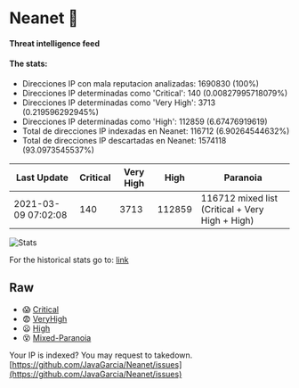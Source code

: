 # Neanet :hocho:
#### Threat intelligence feed
#### The stats:

- Direcciones IP con mala reputacion analizadas: 1690830 (100%)
- Direcciones IP determinadas como 'Critical':  140 (0.00827995718079%)
- Direcciones IP determinadas como 'Very High':  3713 (0.219596292945%)
- Direcciones IP determinadas como 'High':  112859 (6.67476919619)
- Total de direcciones IP indexadas en Neanet:  116712 (6.90264544632%)
- Total de direcciones IP descartadas en Neanet:  1574118 (93.0973545537%)

| Last Update | Critical | Very High | High | Paranoia |
| --- | --- | --- | --- | --- |
| 2021-03-09 07:02:08 | 140 | 3713 | 112859 | 116712 mixed list (Critical + Very High + High)|

![Stats](https://docs.google.com/spreadsheets/d/e/2PACX-1vSnaNMIXVabIpDJjufMlzH7poXnshF3mgd8Is1g9ytUEzVsP5my4Trn8f-xkoLLQ38xpL3HtmUexLo6/pubchart?oid=501124687&format=image)

For the historical stats go to: [link](/stats.csv)
## Raw
- :scream: [Critical](https://raw.githubusercontent.com/JavaGarcia/Neanet/master/blacklists/neanet_critical.txt)
- :fearful: [VeryHigh](https://raw.githubusercontent.com/JavaGarcia/Neanet/master/blacklists/neanet_veryHigh.txtt)
- :frowning: [High](https://raw.githubusercontent.com/JavaGarcia/Neanet/master/blacklists/neanet_high.txt)
- :dizzy_face: [Mixed-Paranoia](https://raw.githubusercontent.com/JavaGarcia/Neanet/master/blacklists/neanet_all.txt)


Your IP is indexed? You may request to takedown. [https://github.com/JavaGarcia/Neanet/issues](https://github.com/JavaGarcia/Neanet/issues)




























































































































































































































































































































































































































































































































































































































































































































































































































































































































































































































































































































































































































































































































































































































































































































































































































































































































































































































































































































































































































































































































































































































































































































































































































































































































































































































































































































































































































































































































































































































































































































































































































































































































































































































































































































































































































































































































































































































































































































































































































































































































































































































































































































































































































































































































































































































































































































































































































































































































